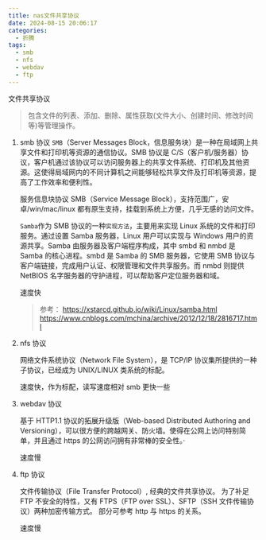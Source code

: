 ```yaml
---
title: nas文件共享协议
date: 2024-08-15 20:06:17
categories:
  - 折腾
tags:
  - smb
  - nfs
  - webdav
  - ftp
---
```


文件共享协议

> 包含文件的列表、添加、删除、属性获取(文件大小、创建时间、修改时间等)等管理操作。

1. smb 协议
   `SMB`（Server Messages Block，信息服务块）是一种在局域网上共享文件和打印机等资源的通信协议。SMB 协议是 C/S（客户机/服务器）协议，客户机通过该协议可以访问服务器上的共享文件系统、打印机及其他资源。这使得局域网内的不同计算机之间能够轻松共享文件及打印机等资源，提高了工作效率和便利性。

   服务信息块协议 SMB（Service Message Block），支持范围广，安卓/win/mac/linux 都有原生支持，挂载到系统上方便，几乎无感的访问文件。

   `Samba`作为 SMB 协议的一种`实现方法`，主要用来实现 Linux 系统的文件和打印服务。通过设置 Samba 服务器，Linux 用户可以实现与 Windows 用户的资源共享。Samba 由服务器及客户端程序构成，其中 smbd 和 nmbd 是 Samba 的核心进程。smbd 是 Samba 的 SMB 服务器，它使用 SMB 协议与客户端链接，完成用户认证、权限管理和文件共享服务。而 nmbd 则提供 NetBIOS 名字服务器的守护进程，可以帮助客户定位服务器和域。

   速度快

   > 参考：
   > https://xstarcd.github.io/wiki/Linux/samba.html
   > https://www.cnblogs.com/mchina/archive/2012/12/18/2816717.html

2. nfs 协议

   网络文件系统协议（Network File System），是 TCP/IP 协议集所提供的一种子协议，已经成为 UNIX/LINUX 类系统的标配。

   速度快，作为标配，读写速度相对 smb 更快一些

3. webdav 协议

   基于 HTTP1.1 协议的拓展升级版（Web-based Distributed Authoring and Versioning），可以很方便的跨越网关、防火墙。使得在公网上访问特别简单，并且通过 https 的公网访问拥有非常棒的安全性。·

   速度慢

4. ftp 协议

   文件传输协议（File Transfer Protocol）, 经典的文件共享协议。 为了补足 FTP 不安全的特性，又有 FTPS（FTP over SSL）、SFTP（SSH 文件传输协议）两种加密传输方式。 部分可参考 http 与 https 的关系。

   速度慢
